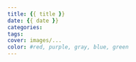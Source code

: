 ```yaml
---
title: {{ title }}
date: {{ date }}
categories: 
tags:
cover: images/...
color: #red, purple, gray, blue, green
---
```

